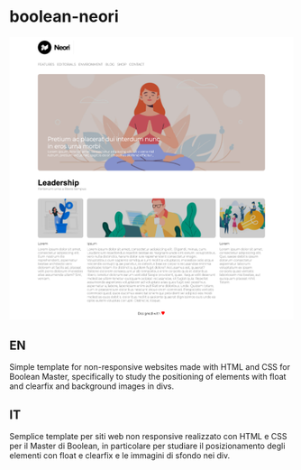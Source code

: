 # boolean-neori

![Alt text](/layout.png?raw=true "Layout")

## EN

Simple template for non-responsive websites made with HTML and CSS for Boolean Master, specifically to study the positioning of elements with float and clearfix and background images in divs.

## IT

Semplice template per siti web non responsive realizzato con HTML e CSS per il Master di Boolean, in particolare per studiare il posizionamento degli elementi con float e clearfix e le immagini di sfondo nei div.
